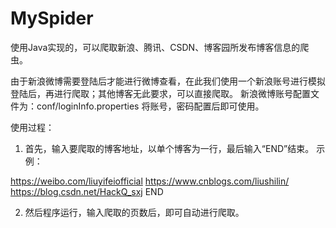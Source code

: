# MySpider
使用Java实现的，可以爬取新浪、腾讯、CSDN、博客园所发布博客信息的爬虫。

由于新浪微博需要登陆后才能进行微博查看，在此我们使用一个新浪账号进行模拟登陆后，再进行爬取；其他博客无此要求，可以直接爬取。
新浪微博账号配置文件为：conf/loginInfo.properties
将账号，密码配置后即可使用。

使用过程：
1. 首先，输入要爬取的博客地址，以单个博客为一行，最后输入“END”结束。
示例：

https://weibo.com/liuyifeiofficial
https://www.cnblogs.com/liushilin/
https://blog.csdn.net/HackQ_sxj
END

2. 然后程序运行，输入爬取的页数后，即可自动进行爬取。

